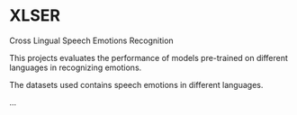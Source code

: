 # XLSER

Cross Lingual Speech Emotions Recognition

This projects evaluates the performance of models pre-trained on different languages in recognizing emotions.

The datasets used contains speech emotions in different languages.

...
